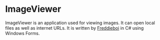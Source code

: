 ImageViewer
===========
ImageViewer is an application used for viewing images. It can open local files as well as internet URLs. It is written by [Freddieboi](https://github.com/FreddieBoi/ "FreddieBoi on github") in C# using Windows Forms.
